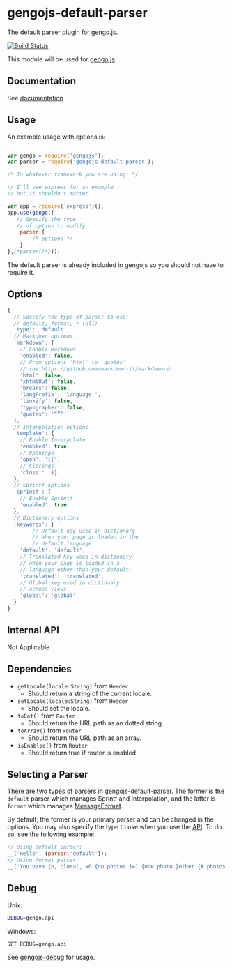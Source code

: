# gengojs-default-parser

The default parser plugin for gengo.js.

[![Build Status](https://travis-ci.org/gengojs/plugin-parser.svg?branch=master)](https://travis-ci.org/gengojs/plugin-parser)

This module will be used for [gengo.js](https://github.com/gengojs/gengojs).


## Documentation

See [documentation](https://gengojs.github.io/plugin-parser)

## Usage

An example usage with options is:

```javascript

var gengo = require('gengojs');
var parser = require('gengojs-default-parser');

/* In whatever framework you are using: */

// I'll use express for an example
// but it shouldn't matter

var app = require('express')();
app.use(gengo({
   // Specify the type
   // of option to modify
	parser:{
		/* options */
	}
},/*parser()*/));
```
The default parser is already included in gengojs so you should not have to require it.


## Options

```javascript
{
  // Specify the type of parser to use:
  // default, format, * (all)
  'type': 'default',
  // Markdown options
  'markdown': {
  	// Enable markdown
    'enabled': false,
    // From options 'html' to 'quotes'
    // see https://github.com/markdown-it/markdown-it
    'html': false,
    'xhtmlOut': false,
    'breaks': false,
    'langPrefix': 'language-',
    'linkify': false,
    'typographer': false,
    'quotes': '“”‘’'
  },
  // Interpolation options
  'template': {
  	// Enable Interpolate
    'enabled': true,
    // Openings
    'open': '{{',
    // Closings
    'close': '}}'
  },
  // Sprintf options
  'sprintf': {
    // Enable Sprintf
    'enabled': true
  },
  // Dictionary options
  'keywords': {
	  	// Default key used in dictionary
	  	// when your page is loaded in the
	  	// default language.
    'default': 'default',
    // Translated key used in dictionary
  	// when your page is loaded in a
  	// language other than your default.
    'translated': 'translated',
    // Global key used in dictionary
  	// across views.
    'global': 'global'
  }
}
```
## Internal API

Not Applicable

## Dependencies

* `getLocale(locale:String)` from `Header`
  * Should return a string of the current locale.
* `setLocale(locale:String)` from `Header`
  * Should set the locale.
* `toDot()` from `Router`
  * Should return the URL path as an dotted string.
* `toArray()` from `Router`
  * Should return the URL path as an array.
* `isEnabled()` from `Router`
  * Should return true if router is enabled.

## Selecting a Parser

There are two types of parsers in gengojs-default-parser. The former is the `default` parser
which manages Sprintf and Interpolation, and the latter is `format` which manages
[MessageFormat](https://github.com/yahoo/intl-messageformat).

By default, the former is your primary parser and can be changed in the options. You may also specify the type to use
when you use the [API](https://github.com/iwatakeshi/gengojs-default-api). To do so, see the following example:

```javascript
// Using default parser:
__('Hello', {parser:'default'});
// Using format parser:
__('You have {n, plural, =0 {no photos.}=1 {one photo.}other {# photos.}}', {parser:'format'});
```

## Debug

Unix:

```bash
DEBUG=gengo.api
```
Windows:

```bash
SET DEBUG=gengo.api
```

See [gengojs-debug](https://github.com/gengojs/gengojs-debug) for usage.
